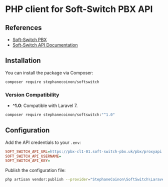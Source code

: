 # PHP client for Soft-Switch PBX API

## References

- [Soft-Switch PBX](http://www.it-communicationsltd.co.uk/Soft-Switch-PBX)
- [Soft-Switch API Documentation](docs/api.md)

## Installation

You can install the package via Composer:

```bash
composer require stephanecoinon/softswitch
```

### Version Compatibility

- **^1.0**: Compatible with Laravel 7.
```bash
composer require stephanecoinon/softswitch:"^1.0"
```

## Configuration

Add the API credentials to your `.env`:

```ini
SOFT_SWITCH_API_URL=https://pbx-cl1-01.soft-switch-pbx.uk/pbx/proxyapi.php
SOFT_SWITCH_API_USERNAME=
SOFT_SWITCH_API_KEY=
```

Publish the configuration file:

```bash
php artisan vendor:publish --provider="StephaneCoinon\SoftSwitch\Laravel\SoftSwitchServiceProvider"
```

